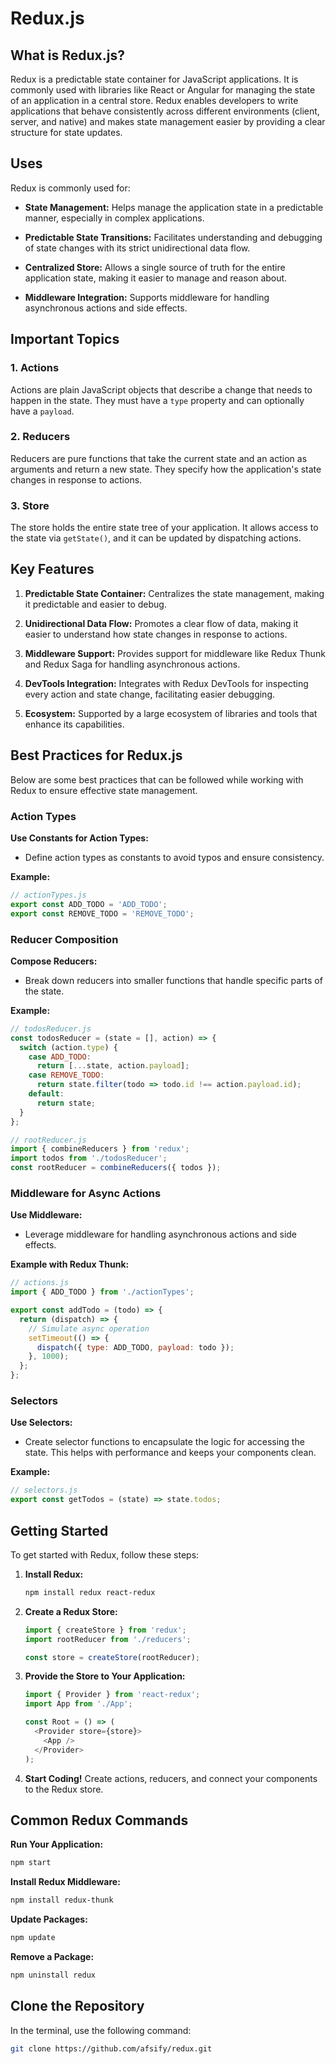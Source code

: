 # Redux.js

## What is Redux.js?

Redux is a predictable state container for JavaScript applications. It is commonly used with libraries like React or Angular for managing the state of an application in a central store. Redux enables developers to write applications that behave consistently across different environments (client, server, and native) and makes state management easier by providing a clear structure for state updates.

## Uses

Redux is commonly used for:

- **State Management:** Helps manage the application state in a predictable manner, especially in complex applications.
  
- **Predictable State Transitions:** Facilitates understanding and debugging of state changes with its strict unidirectional data flow.

- **Centralized Store:** Allows a single source of truth for the entire application state, making it easier to manage and reason about.

- **Middleware Integration:** Supports middleware for handling asynchronous actions and side effects.

## Important Topics

### 1. Actions

Actions are plain JavaScript objects that describe a change that needs to happen in the state. They must have a `type` property and can optionally have a `payload`.

### 2. Reducers

Reducers are pure functions that take the current state and an action as arguments and return a new state. They specify how the application's state changes in response to actions.

### 3. Store

The store holds the entire state tree of your application. It allows access to the state via `getState()`, and it can be updated by dispatching actions.

## Key Features

1. **Predictable State Container:** Centralizes the state management, making it predictable and easier to debug.

2. **Unidirectional Data Flow:** Promotes a clear flow of data, making it easier to understand how state changes in response to actions.

3. **Middleware Support:** Provides support for middleware like Redux Thunk and Redux Saga for handling asynchronous actions.

4. **DevTools Integration:** Integrates with Redux DevTools for inspecting every action and state change, facilitating easier debugging.

5. **Ecosystem:** Supported by a large ecosystem of libraries and tools that enhance its capabilities.

## Best Practices for Redux.js

Below are some best practices that can be followed while working with Redux to ensure effective state management.

### Action Types

**Use Constants for Action Types:**

- Define action types as constants to avoid typos and ensure consistency.

**Example:**

```javascript
// actionTypes.js
export const ADD_TODO = 'ADD_TODO';
export const REMOVE_TODO = 'REMOVE_TODO';
```

### Reducer Composition

**Compose Reducers:**

- Break down reducers into smaller functions that handle specific parts of the state.

**Example:**

```javascript
// todosReducer.js
const todosReducer = (state = [], action) => {
  switch (action.type) {
    case ADD_TODO:
      return [...state, action.payload];
    case REMOVE_TODO:
      return state.filter(todo => todo.id !== action.payload.id);
    default:
      return state;
  }
};

// rootReducer.js
import { combineReducers } from 'redux';
import todos from './todosReducer';
const rootReducer = combineReducers({ todos });
```

### Middleware for Async Actions

**Use Middleware:**

- Leverage middleware for handling asynchronous actions and side effects.

**Example with Redux Thunk:**

```javascript
// actions.js
import { ADD_TODO } from './actionTypes';

export const addTodo = (todo) => {
  return (dispatch) => {
    // Simulate async operation
    setTimeout(() => {
      dispatch({ type: ADD_TODO, payload: todo });
    }, 1000);
  };
};
```

### Selectors

**Use Selectors:**

- Create selector functions to encapsulate the logic for accessing the state. This helps with performance and keeps your components clean.

**Example:**

```javascript
// selectors.js
export const getTodos = (state) => state.todos;
```

## Getting Started

To get started with Redux, follow these steps:

1. **Install Redux:**

    ```bash
    npm install redux react-redux
    ```

2. **Create a Redux Store:**

    ```javascript
    import { createStore } from 'redux';
    import rootReducer from './reducers';

    const store = createStore(rootReducer);
    ```

3. **Provide the Store to Your Application:**

    ```javascript
    import { Provider } from 'react-redux';
    import App from './App';

    const Root = () => (
      <Provider store={store}>
        <App />
      </Provider>
    );
    ```

4. **Start Coding!** Create actions, reducers, and connect your components to the Redux store.

## Common Redux Commands

**Run Your Application:**

```bash
npm start
```

**Install Redux Middleware:**

```bash
npm install redux-thunk
```

**Update Packages:**

```bash
npm update
```

**Remove a Package:**

```bash
npm uninstall redux
```

## Clone the Repository

In the terminal, use the following command:

```bash
git clone https://github.com/afsify/redux.git
```
